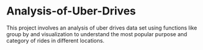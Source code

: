 # Analysis-of-Uber-Drives
This project involves an analysis of uber drives data set using functions like group by and visualization to understand the most popular purpose and category of rides in different locations.
